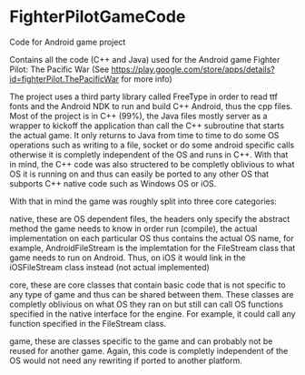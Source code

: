 # FighterPilotGameCode
Code for Android game project

Contains all the code (C++ and Java) used for the Android game Fighter Pilot: The Pacific War (See https://play.google.com/store/apps/details?id=fighterPilot.ThePacificWar for more info)

The project uses a third party library called FreeType in order to read ttf fonts and the Android NDK to run and build C++ Android, thus the cpp files. Most of the project is in C++ (99%), the Java files mostly server as a wrapper to kickoff the application than call the C++ subroutine that starts the actual game. It only returns to Java from time to time to do some OS operations such as writing to a file, socket or do some android specific calls otherwise it is completly independent of the OS and runs in C++. With that in mind, the C++ code was also structered to be completly oblivious to what OS it is running on and thus can easily be ported to any other OS that subports C++ native code such as Windows OS or iOS.

With that in mind the game was roughly split into three core categories:

native, these are OS dependent files, the headers only specify the abstract method the game needs to know in order run (compile), the actual implementation on each particular OS thus contains the actual OS name, for example, AndroidFileStream is the implemtation for the FileStream class that game needs to run on Android. Thus, on iOS it would link in the iOSFileStream class instead (not actual implemented)

core, these are core classes that contain basic code that is not specific to any type of game and thus can be shared between them. These classes are completly oblivious on what OS they ran on but still can call OS functions specified in the native interface for the engine. For example, it could call any function specified in the FileStream class.

game, these are classes specific to the game and can probably not be reused for another game. Again, this code is completly independent of the OS would not need any rewriting if ported to another platform.
